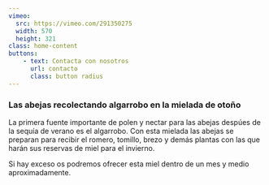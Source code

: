```yaml
---
vimeo:
  src: https://vimeo.com/291350275
  width: 570
  height: 321
class: home-content
buttons:
    - text: Contacta con nosotros
      url: contacto
      class: button radius
---
```


### Las abejas recolectando algarrobo en la mielada de otoño

La primera fuente importante de polen y nectar para las abejas despúes de la sequía de verano es el algarrobo. Con esta mielada las abejas se preparan para recibir el romero, tomillo, brezo y demás plantas con las que harán sus reservas de miel para el invierno.

Si hay exceso os podremos ofrecer esta miel dentro de un mes y medio aproximadamente.
